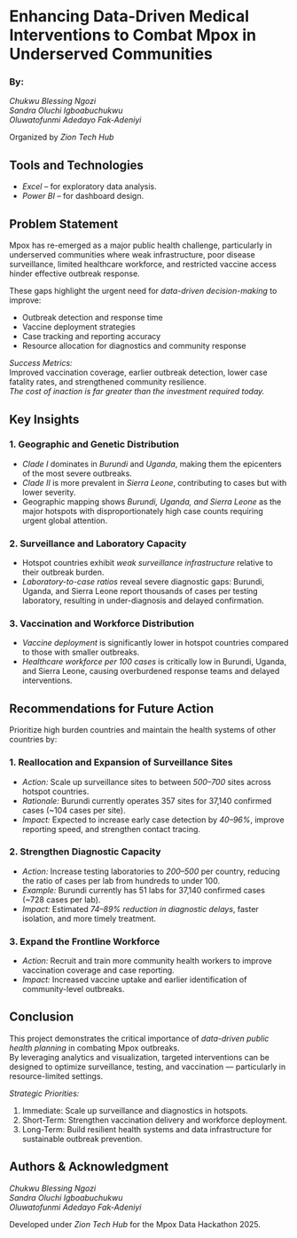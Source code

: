 # Enhancing Data-Driven Medical Interventions to Combat Mpox in Underserved Communities

###  By:
*Chukwu Blessing Ngozi*  
*Sandra Oluchi Igboabuchukwu*  
*Oluwatofunmi Adedayo Fak-Adeniyi*  

Organized by *Zion Tech Hub*

## Tools and Technologies
- *Excel* – for exploratory data analysis.
- *Power BI* – for dashboard design.   


## Problem Statement
Mpox has re-emerged as a major public health challenge, particularly in underserved communities where weak infrastructure, poor disease surveillance, limited healthcare workforce, and restricted vaccine access hinder effective outbreak response.

These gaps highlight the urgent need for *data-driven decision-making* to improve:
- Outbreak detection and response time  
- Vaccine deployment strategies  
- Case tracking and reporting accuracy  
- Resource allocation for diagnostics and community response  

*Success Metrics:*  
Improved vaccination coverage, earlier outbreak detection, lower case fatality rates, and strengthened community resilience.  
*The cost of inaction is far greater than the investment required today.*



##  Key Insights

### 1. Geographic and Genetic Distribution
- *Clade I* dominates in *Burundi* and *Uganda*, making them the epicenters of the most severe outbreaks.  
- *Clade II* is more prevalent in *Sierra Leone*, contributing to cases but with lower severity.  
- Geographic mapping shows *Burundi, Uganda, and Sierra Leone* as the major hotspots with disproportionately high case counts requiring urgent global attention.

### 2. Surveillance and Laboratory Capacity
- Hotspot countries exhibit *weak surveillance infrastructure* relative to their outbreak burden.  
- *Laboratory-to-case ratios* reveal severe diagnostic gaps: Burundi, Uganda, and Sierra Leone report thousands of cases per testing laboratory, resulting in under-diagnosis and delayed confirmation.  

### 3. Vaccination and Workforce Distribution
- *Vaccine deployment* is significantly lower in hotspot countries compared to those with smaller outbreaks.  
- *Healthcare workforce per 100 cases* is critically low in Burundi, Uganda, and Sierra Leone, causing overburdened response teams and delayed interventions.



##  Recommendations for Future Action
Prioritize high burden countries and maintain the health systems of other countries by:

### 1. Reallocation and Expansion of Surveillance Sites
- *Action:* Scale up surveillance sites to between *500–700* sites across hotspot countries.  
- *Rationale:* Burundi currently operates 357 sites for 37,140 confirmed cases (~104 cases per site).  
- *Impact:* Expected to increase early case detection by *40–96%*, improve reporting speed, and strengthen contact tracing.

### 2. Strengthen Diagnostic Capacity
- *Action:* Increase testing laboratories to *200–500* per country, reducing the ratio of cases per lab from hundreds to under 100.  
- *Example:* Burundi currently has 51 labs for 37,140 confirmed cases (~728 cases per lab).  
- *Impact:* Estimated *74–89% reduction in diagnostic delays*, faster isolation, and more timely treatment.

### 3. Expand the Frontline Workforce
- *Action:* Recruit and train more community health workers to improve vaccination coverage and case reporting.  
- *Impact:* Increased vaccine uptake and earlier identification of community-level outbreaks.




##  Conclusion
This project demonstrates the critical importance of *data-driven public health planning* in combating Mpox outbreaks.  
By leveraging analytics and visualization, targeted interventions can be designed to optimize surveillance, testing, and vaccination — particularly in resource-limited settings.

*Strategic Priorities:*  
1. Immediate: Scale up surveillance and diagnostics in hotspots.  
2. Short-Term: Strengthen vaccination delivery and workforce deployment.  
3. Long-Term: Build resilient health systems and data infrastructure for sustainable outbreak prevention.



##  Authors & Acknowledgment
*Chukwu Blessing Ngozi*  
*Sandra Oluchi Igboabuchukwu*  
*Oluwatofunmi Adedayo Fak-Adeniyi*

Developed under *Zion Tech Hub* for the Mpox Data Hackathon 2025.

